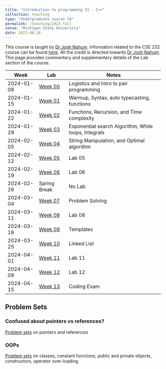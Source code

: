 ```yaml
---
title: "Introduction to programming II - C++"
collection: teaching
type: "Undergraduate course TA"
permalink: /teaching/2023-fall
venue: "Michigan State University"
date: 2023-08-28
---
```

This course is taught by [Dr Josh Nahum](http://www.nahum.us/). Information related to the CSE 232 course can be found [here](https://www.cse.msu.edu/~cse232/). All the credit is directed towards [Dr Josh Nahum](http://www.nahum.us/). This page provides commentary and supplementary details of the Lab section of the course.

<table id="course-calendar">
    <thead>
        <tr>
            <th>Week</th>
            <th>Lab</th>
            <th>Notes</th>
        </tr>
    </thead>
    <tbody>
        <tr>
            <td>2024-01-08</td>
            <td><a href="https://sachit3022.github.io/cse232/Labs/Lab0.html">Week 00</a></td>
            <td>Logistics and Intro to pair programming</td>
        </tr>
        <tr>
            <td>2024-01-15</td>
            <td><a href="https://sachit3022.github.io/cse232/Labs/Lab1.html">Week 01</a></td>
            <td>Warmup, Syntax, auto typecasting, functions</td>
        </tr>
        <tr>
            <td>2024-01-22</td>
            <td><a href="https://sachit3022.github.io/cse232/Labs/Lab2.html">Week 02</a></td>
            <td>Functions, Recursion, and Time complexity</td>
        </tr>
        <tr>
            <td>2024-01-29</td>
            <td><a href="https://sachit3022.github.io/cse232/Labs/Lab3.html">Week 03</a></td>
            <td>Exponential search Algorithm, While loops, Integrals</td>
        </tr>
        <tr>
            <td>2024-02-05</td>
            <td><a href="https://sachit3022.github.io/cse232/Labs/Lab4.html">Week 04</a></td>
            <td>String Manipulation, and Optimal algorithm</td>
        </tr>
        <tr>
            <td>2024-02-12</td>
            <td><a href="https://sachit3022.github.io/cse232/Labs/Lab5.html">Week 05</a></td>
            <td>Lab 05</td>
        </tr>
        <tr>
            <td>2024-02-19</td>
            <td><a href="https://sachit3022.github.io/cse232/Labs/Lab6.html">Week 06</a></td>
            <td>Lab 06</td>
        </tr>
        <tr>
            <td>2024-02-26</td>
            <td>Spring Break</td>
            <td>No Lab</td>
        </tr>
        <tr>
            <td>2024-03-04</td>
            <td><a href="https://sachit3022.github.io/cse232/Labs/Lab7.html">Week 07</a></td>
            <td>Problem Solving</td>
        </tr>
        <tr>
            <td>2024-03-11</td>
            <td><a href="https://sachit3022.github.io/cse232/Labs/Lab8.html">Week 08</a></td>
            <td>Lab 08</td>
        </tr>
        <tr>
            <td>2024-03-18</td>
            <td><a href="https://sachit3022.github.io/cse232/Labs/Lab9.html">Week 09</a></td>
            <td>Templates</td>
        </tr>
        <tr>
            <td>2024-03-25</td>
            <td><a href="https://sachit3022.github.io/cse232/Labs/Lab10.html">Week 10</a></td>
            <td>Linked List</td>
        </tr>
        <tr>
            <td>2024-04-01</td>
            <td><a href="https://sachit3022.github.io/cse232/Labs/Lab11.html">Week 11</a></td>
            <td>Lab 11</td>
        </tr>
        <tr>
            <td>2024-04-08</td>
            <td><a href="https://sachit3022.github.io/cse232/Labs/Lab12.html">Week 12</a></td>
            <td>Lab 12</td>
        </tr>
        <tr>
            <td>2024-04-15</td>
            <td><a href="https://cse232-msu.github.io/CSE232/lectures/exam.html">Week 13</a></td>
            <td>Coding Exam</td>
        </tr>
    </tbody>
</table>


## Problem Sets

### Confused about pointers vs references? 

[Problem sets](https://sachit3022.github.io/cse232/problems/pointers.pdf) on pointers and references


### OOPs

[Problem sets](https://sachit3022.github.io/cse232/problems/classes.pdf) on classes, constant functions, public and private objects, constructors, operator over-loading. 
